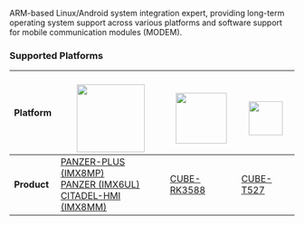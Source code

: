ARM-based Linux/Android system integration expert, providing long-term operating system support across various platforms and software support for mobile communication modules (MODEM).

### Supported Platforms

| **Platform** | <a href="https://www.nxp.com/" target="_blank"><br> <img src="https://github.com/TechNexion-Vision/.github/assets/28101204/67cc61c0-6bb7-44d5-889a-1ba5d4c0b9b5" width="" height="120" /></a> | <a href="https://www.rock-chips.com/a/en/index.html" target="_blank"><br> <img src="https://www.synnex-grp.com/component/img/brand_pic/rockchip/baner_logo.jpg" width="" height="90" /></a> | <a href="https://www.allwinnertech.com/" target="_blank"><br> <img src="https://upload.wikimedia.org/wikipedia/en/thumb/5/5d/Allwinner.svg/330px-Allwinner.svg.png" width="" height="60" /></a> | 
| ---- | ---- | ---- | ---- |
| **Product** | [PANZER-PLUS (IMX8MP)](https://github.com/MayQueenTechCommunity/PANZER-PLUS)<br/>[PANZER (IMX6UL)](https://github.com/MayQueenTechCommunity/PANZER)<br/>[CITADEL-HMI (IMX8MM)](https://github.com/MayQueenTechCommunity/CITADEL-HMI) | [CUBE-RK3588](https://github.com/MayQueenTechCommunity/CUBE-RK3588) | [CUBE-T527](https://github.com/MayQueenTechCommunity/CUBE-T527) |
